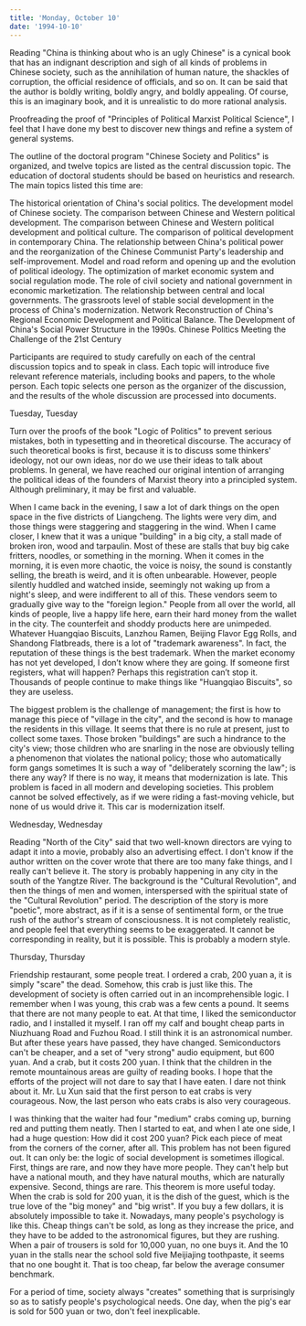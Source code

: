 ```yaml
---
title: 'Monday, October 10'
date: '1994-10-10'
---
```


Reading "China is thinking about who is an ugly Chinese" is a cynical book that has an indignant description and sigh of all kinds of problems in Chinese society, such as the annihilation of human nature, the shackles of corruption, the official residence of officials, and so on. It can be said that the author is boldly writing, boldly angry, and boldly appealing. Of course, this is an imaginary book, and it is unrealistic to do more rational analysis.

Proofreading the proof of "Principles of Political Marxist Political Science", I feel that I have done my best to discover new things and refine a system of general systems.

The outline of the doctoral program "Chinese Society and Politics" is organized, and twelve topics are listed as the central discussion topic. The education of doctoral students should be based on heuristics and research. The main topics listed this time are:

The historical orientation of China's social politics. The development model of Chinese society. The comparison between Chinese and Western political development. The comparison between Chinese and Western political development and political culture. The comparison of political development in contemporary China. The relationship between China's political power and the reorganization of the Chinese Communist Party's leadership and self-improvement. Model and road reform and opening up and the evolution of political ideology. The optimization of market economic system and social regulation mode. The role of civil society and national government in economic marketization. The relationship between central and local governments. The grassroots level of stable social development in the process of China's modernization. Network Reconstruction of China's Regional Economic Development and Political Balance. The Development of China's Social Power Structure in the 1990s. Chinese Politics Meeting the Challenge of the 21st Century

Participants are required to study carefully on each of the central discussion topics and to speak in class. Each topic will introduce five relevant reference materials, including books and papers, to the whole person. Each topic selects one person as the organizer of the discussion, and the results of the whole discussion are processed into documents.

Tuesday, Tuesday

Turn over the proofs of the book "Logic of Politics" to prevent serious mistakes, both in typesetting and in theoretical discourse. The accuracy of such theoretical books is first, because it is to discuss some thinkers' ideology, not our own ideas, nor do we use their ideas to talk about problems. In general, we have reached our original intention of arranging the political ideas of the founders of Marxist theory into a principled system. Although preliminary, it may be first and valuable.

When I came back in the evening, I saw a lot of dark things on the open space in the five districts of Liangcheng. The lights were very dim, and those things were staggering and staggering in the wind. When I came closer, I knew that it was a unique "building" in a big city, a stall made of broken iron, wood and tarpaulin. Most of these are stalls that buy big cake fritters, noodles, or something in the morning. When it comes in the morning, it is even more chaotic, the voice is noisy, the sound is constantly selling, the breath is weird, and it is often unbearable. However, people silently huddled and watched inside, seemingly not waking up from a night's sleep, and were indifferent to all of this. These vendors seem to gradually give way to the "foreign legion." People from all over the world, all kinds of people, live a happy life here, earn their hard money from the wallet in the city. The counterfeit and shoddy products here are unimpeded. Whatever Huangqiao Biscuits, Lanzhou Ramen, Beijing Flavor Egg Rolls, and Shandong Flatbreads, there is a lot of "trademark awareness". In fact, the reputation of these things is the best trademark. When the market economy has not yet developed, I don’t know where they are going. If someone first registers, what will happen? Perhaps this registration can’t stop it. Thousands of people continue to make things like "Huangqiao Biscuits", so they are useless.

The biggest problem is the challenge of management; the first is how to manage this piece of "village in the city", and the second is how to manage the residents in this village. It seems that there is no rule at present, just to collect some taxes. Those broken "buildings" are such a hindrance to the city's view; those children who are snarling in the nose are obviously telling a phenomenon that violates the national policy; those who automatically form gangs sometimes It is such a way of "deliberately scorning the law"; is there any way? If there is no way, it means that modernization is late. This problem is faced in all modern and developing societies. This problem cannot be solved effectively, as if we were riding a fast-moving vehicle, but none of us would drive it. This car is modernization itself.

Wednesday, Wednesday

Reading "North of the City" said that two well-known directors are vying to adapt it into a movie, probably also an advertising effect. I don't know if the author written on the cover wrote that there are too many fake things, and I really can't believe it. The story is probably happening in any city in the south of the Yangtze River. The background is the "Cultural Revolution", and then the things of men and women, interspersed with the spiritual state of the "Cultural Revolution" period. The description of the story is more "poetic", more abstract, as if it is a sense of sentimental form, or the true rush of the author's stream of consciousness. It is not completely realistic, and people feel that everything seems to be exaggerated. It cannot be corresponding in reality, but it is possible. This is probably a modern style.

Thursday, Thursday

Friendship restaurant, some people treat. I ordered a crab, 200 yuan a, it is simply "scare" the dead. Somehow, this crab is just like this. The development of society is often carried out in an incomprehensible logic. I remember when I was young, this crab was a few cents a pound. It seems that there are not many people to eat. At that time, I liked the semiconductor radio, and I installed it myself. I ran off my calf and bought cheap parts in Niuzhuang Road and Fuzhou Road. I still think it is an astronomical number. But after these years have passed, they have changed. Semiconductors can't be cheaper, and a set of "very strong" audio equipment, but 600 yuan. And a crab, but it costs 200 yuan. I think that the children in the remote mountainous areas are guilty of reading books. I hope that the efforts of the project will not dare to say that I have eaten. I dare not think about it. Mr. Lu Xun said that the first person to eat crabs is very courageous. Now, the last person who eats crabs is also very courageous.

I was thinking that the waiter had four "medium" crabs coming up, burning red and putting them neatly. Then I started to eat, and when I ate one side, I had a huge question: How did it cost 200 yuan? Pick each piece of meat from the corners of the corner, after all. This problem has not been figured out. It can only be: the logic of social development is sometimes illogical. First, things are rare, and now they have more people. They can't help but have a national mouth, and they have natural mouths, which are naturally expensive. Second, things are rare. This theorem is more useful today. When the crab is sold for 200 yuan, it is the dish of the guest, which is the true love of the "big money" and "big wrist". If you buy a few dollars, it is absolutely impossible to take it. Nowadays, many people's psychology is like this. Cheap things can't be sold, as long as they increase the price, and they have to be added to the astronomical figures, but they are rushing. When a pair of trousers is sold for 10,000 yuan, no one buys it. And the 10 yuan in the stalls near the school sold five Meijiajing toothpaste, it seems that no one bought it. That is too cheap, far below the average consumer benchmark.

For a period of time, society always "creates" something that is surprisingly so as to satisfy people's psychological needs. One day, when the pig's ear is sold for 500 yuan or two, don't feel inexplicable.

